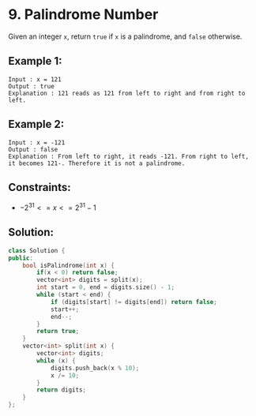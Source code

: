 # 9. Palindrome Number

Given an integer `x`, return `true` if `x` is a palindrome, and `false` otherwise.

## Example 1:
```
Input : x = 121
Output : true
Explanation : 121 reads as 121 from left to right and from right to left.
```

## Example 2:
```
Input : x = -121
Output : false
Explanation : From left to right, it reads -121. From right to left, it becomes 121-. Therefore it is not a palindrome.
``` 

## Constraints:
- $-2^{31} <= x <= 2^{31} - 1$


## Solution:

```c++
class Solution {
public:
    bool isPalindrome(int x) {
        if(x < 0) return false;
        vector<int> digits = split(x);
        int start = 0, end = digits.size() - 1;
        while (start < end) {
            if (digits[start] != digits[end]) return false;
            start++;
            end--;
        }
        return true;
    }
    vector<int> split(int x) {
        vector<int> digits;
        while (x) {
            digits.push_back(x % 10);
            x /= 10;
        }
        return digits; 
    }
};
```
